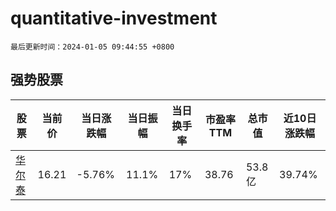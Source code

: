 # quantitative-investment

`最后更新时间：2024-01-05 09:44:55 +0800`

## 强势股票

|股票|当前价|当日涨跌幅|当日振幅|当日换手率|市盈率TTM|总市值|近10日涨跌幅|
|----|----|----|----|----|----|----|----|
|[华尔泰](https://xueqiu.com/S/SZ001217)|16.21|-5.76%|11.1%|17%|38.76|53.8亿|39.74%|
